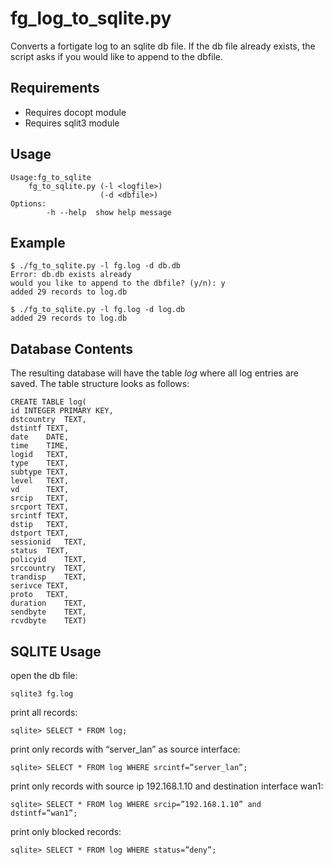 # fg_log_to_sqlite.py
Converts a fortigate log to an sqlite db file. If the db file already exists, 
the script asks if you would like to append to the dbfile.

## Requirements
* Requires docopt module
* Requires sqlit3 module 

## Usage

    Usage:fg_to_sqlite
        fg_to_sqlite.py (-l <logfile>)
                        (-d <dbfile>)
    Options:
            -h --help  show help message

## Example

    $ ./fg_to_sqlite.py -l fg.log -d db.db
    Error: db.db exists already
    would you like to append to the dbfile? (y/n): y
    added 29 records to log.db

    $ ./fg_to_sqlite.py -l fg.log -d log.db
    added 29 records to log.db

## Database Contents
The resulting database will have the table *log* where all log entries are saved. 
The table structure looks as follows: 

    CREATE TABLE log(
    id INTEGER PRIMARY KEY,
    dstcountry  TEXT,
    dstintf TEXT,
    date    DATE,
    time    TIME,
    logid   TEXT,
    type    TEXT,
    subtype TEXT,
    level   TEXT,
    vd      TEXT,
    srcip   TEXT,
    srcport TEXT,
    srcintf TEXT,
    dstip   TEXT,
    dstport TEXT,
    sessionid   TEXT,
    status  TEXT,
    policyid    TEXT,
    srccountry  TEXT,
    trandisp    TEXT,
    serivce TEXT,
    proto   TEXT,
    duration    TEXT,
    sendbyte    TEXT,
    rcvdbyte    TEXT)


## SQLITE Usage
open the db file: 

    sqlite3 fg.log

print all records: 

    sqlite> SELECT * FROM log;

print only records with “server_lan” as source interface:

    sqlite> SELECT * FROM log WHERE srcintf=”server_lan”;

print only records with source ip 192.168.1.10 and destination interface wan1:

    sqlite> SELECT * FROM log WHERE srcip=”192.168.1.10” and dstintf=”wan1”;

print only blocked records:

    sqlite> SELECT * FROM log WHERE status=”deny”;
